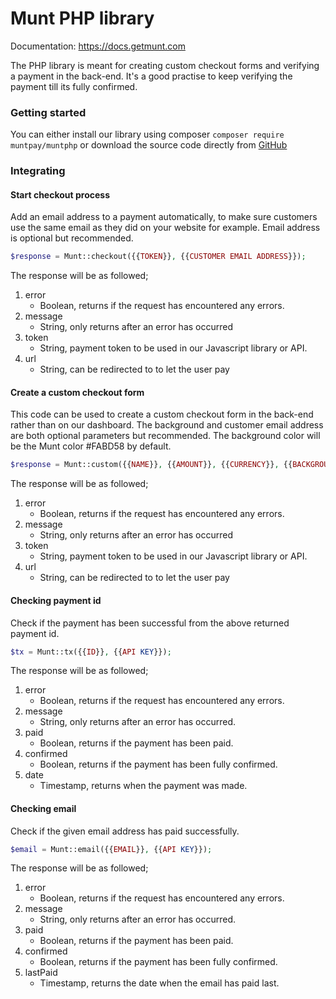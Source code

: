 # Munt PHP library
Documentation: https://docs.getmunt.com

The PHP library is meant for creating custom checkout forms and verifying a payment in the back-end. It's a good practise to keep verifying the payment till its fully confirmed.

### Getting started
You can either install our library using composer `composer require muntpay/muntphp` or download the source code directly from [GitHub](https://github.com/muntpay/muntPHP)

### Integrating

#### Start checkout process
Add an email address to a payment automatically, to make sure customers use the same email as they did on your website for example. Email address is optional but recommended.
```PHP
$response = Munt::checkout({{TOKEN}}, {{CUSTOMER EMAIL ADDRESS}});
```
The response will be as followed;
1. error
	- Boolean, returns if the request has encountered any errors.
2. message
	- String, only returns after an error has occurred
3. token
	- String, payment token to be used in our Javascript library or API.
4. url
	- String, can be redirected to to let the user pay

#### Create a custom checkout form
This code can be used to create a custom checkout form in the back-end rather than on our dashboard. The background and customer email address are both optional parameters but recommended. The background color will be the Munt color #FABD58 by default.
```PHP
$response = Munt::custom({{NAME}}, {{AMOUNT}}, {{CURRENCY}}, {{BACKGROUND}}, {{CUSTOMER EMAIL ADDRESS}}, {{API KEY}});
```
The response will be as followed;
1. error
	- Boolean, returns if the request has encountered any errors.
2. message
	- String, only returns after an error has occurred
3. token
	- String, payment token to be used in our Javascript library or API.
4. url
	- String, can be redirected to to let the user pay

#### Checking payment id
Check if the payment has been successful from the above returned payment id.
```PHP
$tx = Munt::tx({{ID}}, {{API KEY}});
```
The response will be as followed;
1. error
	- Boolean, returns if the request has encountered any errors.
2. message
	- String, only returns after an error has occurred.
3. paid
	- Boolean, returns if the payment has been paid.
4. confirmed
	- Boolean, returns if the payment has been fully confirmed.
5. date
	- Timestamp, returns when the payment was made.

#### Checking email
Check if the given email address has paid successfully.
```PHP
$email = Munt::email({{EMAIL}}, {{API KEY}});
```
The response will be as followed;
1. error
	- Boolean, returns if the request has encountered any errors.
2. message
	- String, only returns after an error has occurred.
3. paid
	- Boolean, returns if the payment has been paid.
4. confirmed
	- Boolean, returns if the payment has been fully confirmed.
5. lastPaid
	- Timestamp, returns the date when the email has paid last.

